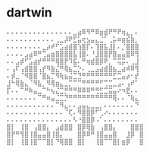 # dartwin

⠄⠄⠄⠄⠄⠄⠄⠄⠄⠄⠄⠄⠄⠄⠄⣀⣴⠿⠻⠛⠿⣶⣾⠟⠛⠟⢶⣄⡀⠄
⠄⠄⠄⠄⠄⠄⠄⠄⠄⠄⠄⢀⣀⡼⠟⣋⣥⢖⣢⣤⣄⣈⠁⢀⡥⠶⣶⣮⣷⡀
⠄⠄⠄⠄⠄⠄⠄⠄⣀⡴⠞⠋⣡⣴⣾⣿⢱⣿⡏⠄⢹⣿⣧⣸⡇⠄⡈⣿⣿⣿
⠄⠄⠄⠄⣠⣴⠿⠛⢉⣤⣶⣿⣿⣿⣿⣧⢸⣿⠄⠘⣸⣿⣿⡟⣿⣤⣤⣿⠿⢻
⠄⠄⣠⡾⠋⣡⣴⡞⠛⠛⠛⢿⣿⡟⠹⣯⠄⠛⢶⣾⣿⡿⠟⡀⠉⢭⡭⠄⢀⣸
⠄⢠⠏⢠⣾⣿⣿⢠⡞⠻⣷⣌⠛⢿⣦⣉⡑⠄⢀⣀⣠⣴⣾⣿⣦⣀⣴⠾⠿⢻
⠄⡾⣀⠈⠻⣿⣿⠈⣿⣦⡉⠻⢷⣦⣬⣉⣙⠛⠛⠛⠛⠛⠛⠛⣋⣉⣤⡴⠂⡞
⣸⠓⢿⣷⣄⠈⠻⣧⡀⠻⢿⣶⣄⣀⡉⠉⠉⠛⠛⠛⠛⠋⢉⣉⣀⣠⠄⢠⠞⠁
⡏⠄⠄⠉⠛⠷⣤⣀⠉⠓⢦⣌⣉⡛⠛⠛⠿⠿⠿⠛⢛⣋⣉⣭⣤⠔⠲⣟⠄⠄
⠄⠄⠄⠄⠄⠄⠄⠉⠛⠶⣤⣈⣉⡙⠛⠛⠛⠛⠛⠛⠛⠛⠛⠛⢿⠄⠄⠈⢷⣄
⠄⠄⠄⠄⠄⠄⠄⠄⠄⠄⠄⠉⠻⣄⠄⠄⣠⣤⣄⣀⣀⡀⠄⠄⠄⠄⠄⠄⠄⠙
⠄⠄⠄⠄⠄⠄⠄⠄⠄⠄⠄⠄⠄⠈⢏⠄⠻⣿⣿⡿⠋⢁⠔⠄⠄⠄⠄⠄⠄⠄
⠄⠄⠄⠄⠄⠄⠄⠄⠄⠄⠄⠄⠄⠄⠄⠣⠐⣿⣿⡿⠠⠁⠄⠄⠄⠄⠄⠄⠄⠄
⣿⡇⠀⢸⣿⠀⢠⣿⣿⡄⠀⣠⣾⣿⣿⠀⣿⡿⢿⣷⠀⢠⣿⣿⡄⠀⠀⠀⣿⣿⣿
⣿⡟⠛⢻⣿⢸⣿⣤⣤⣿⢸⣿⡄⠀⠀⠀⣿⡿⠿⠛⢸⣿⣤⣤⣿⠀⠀⣸⡿⠀⣿
⣿⡇⠀⢸⣿⢸⣿⠉⠉⣿⡇⠙⢿⣿⣿⠀⣿⡇⠀⠀⢸⣿⠉⠉⣿⡇⣶⡿⠀⠀⣿
